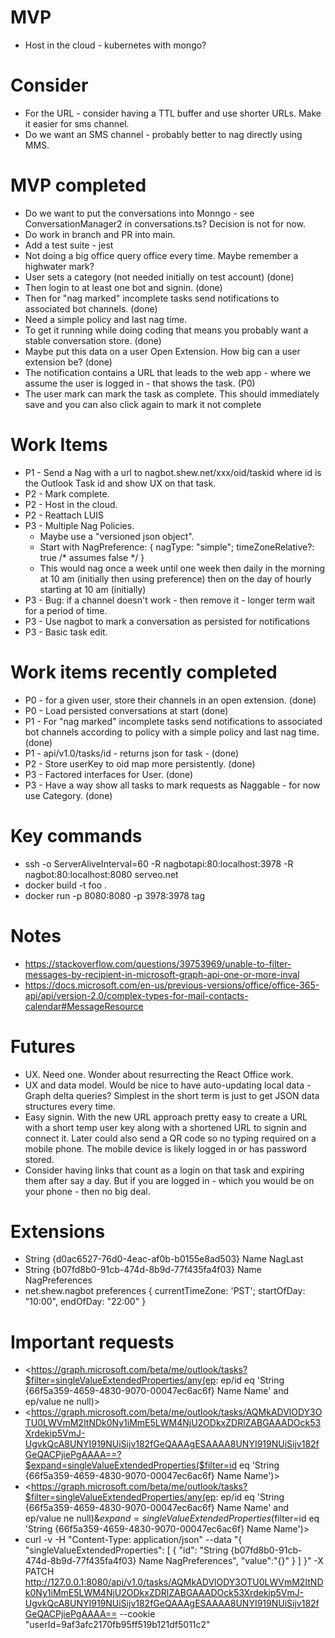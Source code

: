  # MVP
* Host in the cloud - kubernetes with mongo?

# Consider
* For the URL - consider having a TTL buffer and use shorter URLs.   Make it easier for sms channel.  
* Do we want an SMS channel - probably better to nag directly using MMS.

# MVP completed

* Do we want to put the conversations into Monngo - see ConversationManager2 in conversations.ts? Decision is not for now.
* Do work in branch and PR into main.
* Add a test suite - jest
* Not doing a big office query office every time.  Maybe remember a highwater mark?
* User sets a category (not needed initially on test account) (done)
* Then login to at least one bot and signin. (done)
* Then for "nag marked" incomplete tasks send notifications to associated bot channels. (done)
* Need a simple policy and last nag time.
* To get it running while doing coding that means you probably want a stable conversation store.  (done)
* Maybe put this data on a user Open Extension.  How big can a user extension be? (done)
* The notification contains a URL that leads to the web app - where we assume the user is logged in - that shows the task. (P0)
* The user mark can mark the task as complete.  This should immediately save and you can also click again to mark it not complete 

# Work Items

* P1 - Send a Nag with a url to nagbot.shew.net/xxx/oid/taskid where id is the Outlook Task id and show UX on that task.
* P2 - Mark complete.
* P2 - Host in the cloud.
* P2 - Reattach LUIS
* P3 - Multiple Nag Policies.
  * Maybe use a "versioned json object".  
  * Start with NagPreference: { nagType: "simple"; timeZoneRelative?: true /* assumes false */ } 
  * This would  nag once a week until one week then daily in the morning at 10 am (initially then using preference) then on the day of hourly starting at 10 am (initially)
* P3 - Bug: if a channel doesn't work - then remove it - longer term wait for a period of time.
* P3 - Use nagbot to mark a conversation as persisted for notifications
* P3 - Basic task edit.

# Work items recently completed

* P0 - for a given user, store their channels in an open extension. (done)
* P0 - Load persisted conversations at start (done)
* P1 - For "nag marked" incomplete tasks send notifications to associated bot channels according to policy with a simple policy and last nag time.  (done)
* P1 - api/v1.0/tasks/id - returns json for task - (done)
* P2 - Store userKey to oid map more persistently. (done)
* P3 - Factored interfaces for User. (done)
* P3 - Have a way show all tasks to mark requests as Naggable - for now use Category. (done)

# Key commands
* ssh  -o ServerAliveInterval=60 -R nagbotapi:80:localhost:3978 -R nagbot:80:localhost:8080 serveo.net
* docker build -t foo .
* docker run -p 8080:8080 -p 3978:3978 tag

# Notes
* https://stackoverflow.com/questions/39753969/unable-to-filter-messages-by-recipient-in-microsoft-graph-api-one-or-more-inval
* https://docs.microsoft.com/en-us/previous-versions/office/office-365-api/api/version-2.0/complex-types-for-mail-contacts-calendar#MessageResource

# Futures 
* UX.  Need one.  Wonder about resurrecting the React Office work.
* UX and data model.  Would be nice to have auto-updating local data - Graph delta queries?  Simplest in the short term is just to get JSON data structures every time.
* Easy signin. With the new URL approach pretty easy to create a URL with a short temp user key along with a shortened URL to signin and connect it.  Later could also send a QR code so no typing required on a mobile phone.  The mobile device is likely logged in or has password stored.
* Consider having links that count as a login on that task and expiring them after say a day.  But if you are logged in - which you would be on your phone - then no big deal. 


# Extensions
* String {d0ac6527-76d0-4eac-af0b-b0155e8ad503} Name NagLast
* String {b07fd8b0-91cb-474d-8b9d-77f435fa4f03} Name NagPreferences
* net.shew.nagbot preferences { currentTimeZone: 'PST'; startOfDay: "10:00", endOfDay: "22:00"  } 

# Important requests
* <https://graph.microsoft.com/beta/me/outlook/tasks?$filter=singleValueExtendedProperties/any(ep: ep/id eq 'String {66f5a359-4659-4830-9070-00047ec6ac6f} Name Name'  and ep/value ne null)>
* <https://graph.microsoft.com/beta/me/outlook/tasks/AQMkADVlODY3OTU0LWVmM2ItNDk0Ny1iMmE5LWM4NjU2ODkxZDRlZABGAAADOck53Xrdekip5VmJ-UgvkQcA8UNYI919NUiSijv182fGeQAAAgESAAAA8UNYI919NUiSijv182fGeQACPjiePgAAAA==?$expand=singleValueExtendedProperties($filter=id eq 'String {66f5a359-4659-4830-9070-00047ec6ac6f} Name Name')>
* <https://graph.microsoft.com/beta/me/outlook/tasks?$filter=singleValueExtendedProperties/any(ep: ep/id eq 'String {66f5a359-4659-4830-9070-00047ec6ac6f} Name Name'  and ep/value ne null)&$expand=singleValueExtendedProperties($filter=id eq 'String {66f5a359-4659-4830-9070-00047ec6ac6f} Name Name')>
* curl -v -H "Content-Type: application/json" --data "{ \"singleValueExtendedProperties\": [ { \"id\": \"String {b07fd8b0-91cb-474d-8b9d-77f435fa4f03} Name NagPreferences\", \"value\":\"{}\" } ] }" -X PATCH http://127.0.0.1:8080/api/v1.0/tasks/AQMkADVlODY3OTU0LWVmM2ItNDk0Ny1iMmE5LWM4NjU2ODkxZDRlZABGAAADOck53Xrdekip5VmJ-UgvkQcA8UNYI919NUiSijv182fGeQAAAgESAAAA8UNYI919NUiSijv182fGeQACPjiePgAAAA== --cookie "userId=9af3afc2170fb95ff519b121df5011c2"
